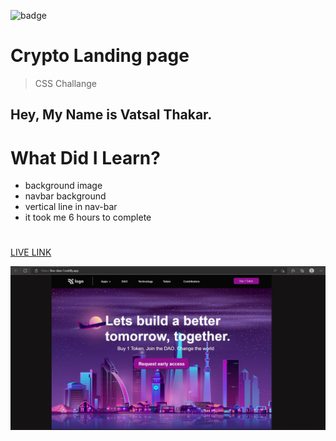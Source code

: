 ![badge](https://img.shields.io/badge/Live--class-Fifth--Project-orange)

# Crypto Landing page

> CSS Challange

## Hey, My Name is Vatsal Thakar.

#

# What Did I Learn?

- background image
- navbar background
- vertical line in nav-bar
- it took me 6 hours to complete

#

[LIVE LINK](https://live-class-5.netlify.app/)

![image](assets/Ffth_Project.jpg)
